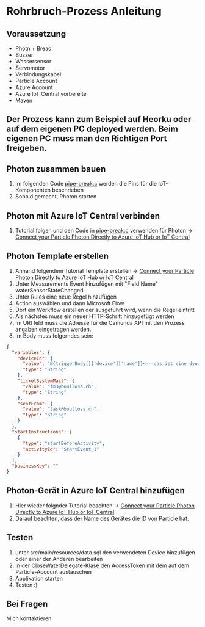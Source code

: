 # Rohrbruch-Prozess Anleitung
## Voraussetzung
- Photn + Bread
- Buzzer
- Wassersensor
- Servomotor
- Verbindungskabel
- Particle Account
- Azure Account
- Azure IoT Central vorbereite
- Maven

## Der Prozess kann zum Beispiel auf Heorku oder auf dem eigenen PC deployed werden. Beim eigenen PC muss man den Richtigen Port freigeben.

## Photon zusammen bauen
1. Im folgenden Code [pipe-break.c](/Photon%20Code/pipe-break.c) werden die Pins für die IoT-Komponenten beschrieben
2. Sobald gemacht, Photon starten

## Photon mit Azure IoT Central verbinden
1. Tutorial folgen und den Code in [pipe-break.c](/Photon%20Code/pipe-break.c) verwenden für Photon -> [Connect your Particle Photon Directly to Azure IoT Hub or IoT Central](https://github.com/gloveboxes/Connecting-Particle-Photon-to-Azure-IoT-Hub)

## Photon Template erstellen
1. Anhand folgendem Tutorial Template erstellen -> [Connect your Particle Photon Directly to Azure IoT Hub or IoT Central](https://docs.microsoft.com/en-us/azure/iot-central/howto-set-up-template)
2. Unter Measurements Event hinzufügen mit "Field Name" waterSensorStateChanged.
3. Unter Rules eine neue Regel hinzufügen
4. Action auswählen und dann Microsoft Flow
5. Dort ein Workflow erstellen der ausgeführt wird, wenn die Regel eintritt
6. Als nächstes muss ein neuer HTTP-Schritt hinzugefügt werden
7. Im URI feld muss die Adresse für die Camunda API mit den Prozess angaben eingetragen werden.
8. Im Body muss folgerndes sein: 
```json
{
  "variables": {
    "deviceId": {
      "value": "@{triggerBody()['device']['name']}<---das ist eine dynamische Variable von Microsoft Flow",
      "type": "String"
    },
    "ticketSystemMail": {
      "value": "fm3@boullosa.ch",
      "type": "String"
    },
    "sentFrom": {
      "value": "task@boullosa.ch",
      "type": "String"
    }
  },
  "startInstructions": [
    {
      "type": "startBeforeActivity",
      "activityId": "StartEvent_1"
    }
  ],
  "businessKey": ""
}
```

## Photon-Gerät in Azure IoT Central hinzufügen
1. Hier wieder folgnder Tutorial beachten -> [Connect your Particle Photon Directly to Azure IoT Hub or IoT Central](https://github.com/gloveboxes/Connecting-Particle-Photon-to-Azure-IoT-Hub)
2. Darauf beachten, dass der Name des Gerätes die ID von Particle hat.

## Testen
1. unter src/main/resources/data.sql den verwendeten Device hinzufügen oder einer der Anderen bearbeiten
2. In der CloseWaterDelegate-Klase den AccessToken mit dem auf dem Particle-Account austauschen
3. Applikation starten
4. Testen :)

## Bei Fragen 
Mich kontaktieren.
